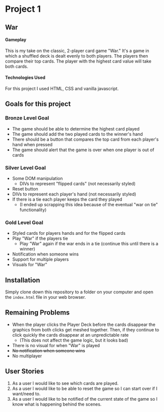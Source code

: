 # Project 1
## War
#### Gameplay
This is my take on the classic, 2-player card game "War." It's a game in which a shuffled deck is dealt evenly to both players. The players then compare their top cards. The player with the highest card value will take both cards.


#### Technologies Used
For this project I used HTML, CSS and vanilla javascript.

## Goals for this project

### Bronze Level Goal
- The game should be able to determine the highest card played
- The game should add the two played cards to the winner's hand
- There should be a button that compares the top card from each player's hand when pressed
- The game should alert that the game is over when one player is out of cards

### Silver Level Goal
- Some DOM manipulation
  * DIVs to represent "flipped cards" (not necessarily styled)
- Reset button
- DIVs to represent each player's hand (not necessarily styled)
- If there is a tie each player keeps the card they played
  * (I ended up scrapping this idea because of the eventual "war on tie" functionality)

### Gold Level Goal
- Styled cards for players hands and for the flipped cards
- Play "War" if the players tie
  * Play "War" again if the war ends in a tie (continue this until there is a winner)
- Notification when someone wins
- Support for multiple players
- Visuals for "War"

## Installation
Simply clone down this repository to a folder on your computer and open the `index.html` file in your web browser.

## Remaining Problems
- When the player clicks the Player Deck before the cards disappear the graphics from both clicks get meshed together. Then, if they continue to click quickly the cards disappear at an unpredictable rate
  * (This does not affect the game logic, but it looks bad)
- There is no visual for when "War" is played
- ~~No notification when someone wins~~
- No multiplayer

## User Stories
1. As a user I would like to see which cards are played.
2. As a user I would like to be able to reset the game so I can start over if I want/need to.
3. As a user I would like to be notified of the current state of the game so I know what is happening behind the scenes.
